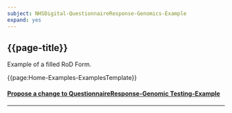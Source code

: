 ```yaml
---
subject: NHSDigital-QuestionnaireResponse-Genomics-Example 
expand: yes
---
```



## {{page-title}}

Example of a filled RoD Form.

{{page:Home-Examples-ExamplesTemplate}}


<div id="Feedback" class="tabcontent">
<h4><a href='https://simplifier.net/NHS-Digital-FHIR-Genomics-Implementation-Guide/NHSDigital-QuestionnaireResponse-Genomics-Example/~issues?level=File' target="_blank">Propose a change to QuestionnaireResponse-Genomic Testing-Example </a></h4>
</div>

---